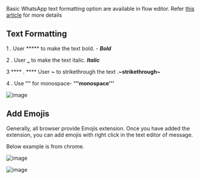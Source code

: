 Basic WhatsApp text formatting option are available in flow editor. Refer [this article](https://faq.whatsapp.com/general/chats/how-to-format-your-messages/?lang=en) for more details

## Text Formatting

1 . User ***** to make the text bold. - ***Bold***

2 . User **_** to make the text italic. **_Italic_**

3 **** . **** User **~** to strikethrough the text .**~strikethrough~**

4 . Use **&#39;&#39;&#39;**  for monospace-  **&#39;&#39;&#39;monospace&#39;&#39;&#39;**

![image](https://user-images.githubusercontent.com/32592458/220825997-0e940f0f-2ca9-43b7-949a-0a53ee7f6fa5.png)



## Add Emojis

Generally, all browser provide Emojis extension. Once you have added the extension, you can add emojis with right click in the text editor of message.

Below example is from chrome.

![image](https://user-images.githubusercontent.com/32592458/220826004-44f8faf5-267c-4e2b-bea0-08bf9c21718e.png)

![image](https://user-images.githubusercontent.com/32592458/220826011-054d2829-c06a-4ff7-8cdd-78647fe01b35.png)
